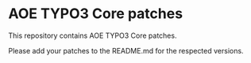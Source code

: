 # AOE TYPO3 Core patches

This repository contains AOE TYPO3 Core patches.

Please add your patches to the README.md for the respected versions.
